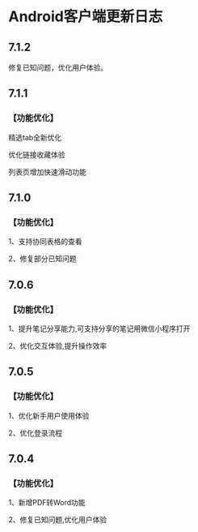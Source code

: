 # Android客户端更新日志

## 7.1.2 

修复已知问题，优化用户体验。

## 7.1.1 

### 【功能优化】 

精选tab全新优化

优化链接收藏体验

列表页增加快速滑动功能

## 7.1.0 

### 【功能优化】

 1、支持协同表格的查看

 2、修复部分已知问题

## 7.0.6 

### 【功能优化】 

1、提升笔记分享能力,可支持分享的笔记用微信小程序打开 

2、优化交互体验,提升操作效率

## 7.0.5 

### 【功能优化】

 1、优化新手用户使用体验 

2、优化登录流程

## 7.0.4 

### 【功能优化】

 1、新增PDF转Word功能 

2、修复已知问题,优化用户体验

